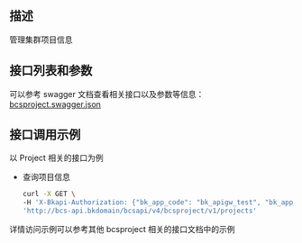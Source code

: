## 描述

管理集群项目信息

## 接口列表和参数

可以参考 swagger 文档查看相关接口以及参数等信息：[bcsproject.swagger.json](https://github.com/TencentBlueKing/bk-bcs/blob/master/bcs-services/bcs-project-manager/proto/bcsproject/bcsproject.swagger.json)

## 接口调用示例

以 Project 相关的接口为例

- 查询项目信息
    ```bash
    curl -X GET \
    -H 'X-Bkapi-Authorization: {"bk_app_code": "bk_apigw_test", "bk_app_secret": "***"}' \
    'http://bcs-api.bkdomain/bcsapi/v4/bcsproject/v1/projects'
    ```
详情访问示例可以参考其他 bcsproject 相关的接口文档中的示例
